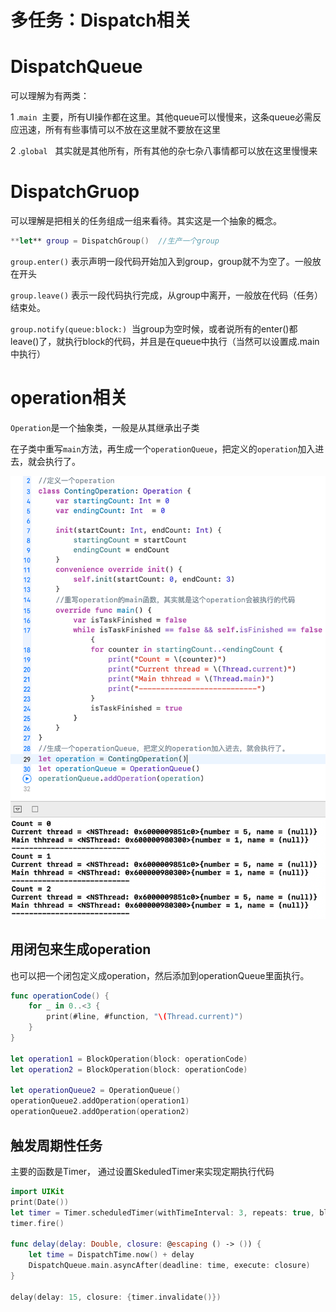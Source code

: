 # 多任务：Dispatch相关

# DispatchQueue

可以理解为有两类：

1 .`main`  主要，所有UI操作都在这里。其他queue可以慢慢来，这条queue必需反应迅速，所有有些事情可以不放在这里就不要放在这里

2 .`global`   其实就是其他所有，所有其他的杂七杂八事情都可以放在这里慢慢来

# DispatchGruop

可以理解是把相关的任务组成一组来看待。其实这是一个抽象的概念。

```swift
**let** group = DispatchGroup()  //生产一个group
```

`group.enter()` 表示声明一段代码开始加入到group，group就不为空了。一般放在开头

`group.leave()` 表示一段代码执行完成，从group中离开，一般放在代码（任务）结束处。

`group.notify(queue:block:)`  当group为空时候，或者说所有的enter()都leave()了，就执行block的代码，并且是在queue中执行（当然可以设置成.main中执行）

# **operation相关**

`Operation`是一个抽象类，一般是从其继承出子类

在子类中重写`main`方法，再生成一个`operationQueue`，把定义的`operation`加入进去，就会执行了。

![Untitled](%E5%A4%9A%E4%BB%BB%E5%8A%A1%EF%BC%9ADispatch%E7%9B%B8%E5%85%B3%20a9d84ee56f6345e78045e684230a52f2/Untitled.png)

## **用闭包来生成operation**

也可以把一个闭包定义成operation，然后添加到operationQueue里面执行。

```swift
func operationCode() {
    for _ in 0..<3 {
        print(#line, #function, "\(Thread.current)")
    }
}

let operation1 = BlockOperation(block: operationCode)
let operation2 = BlockOperation(block: operationCode)

let operationQueue2 = OperationQueue()
operationQueue2.addOperation(operation1)
operationQueue2.addOperation(operation2)
```

## **触发周期性任务**

主要的函数是Timer， 通过设置SkeduledTimer来实现定期执行代码

```swift
import UIKit
print(Date())
let timer = Timer.scheduledTimer(withTimeInterval: 3, repeats: true, block: {_ in print(Date())})
timer.fire()

func delay(delay: Double, closure: @escaping () -> ()) {
    let time = DispatchTime.now() + delay
    DispatchQueue.main.asyncAfter(deadline: time, execute: closure)
}

delay(delay: 15, closure: {timer.invalidate()})
```